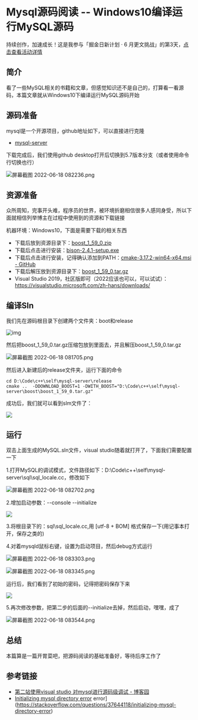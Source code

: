 # Mysql源码阅读 -- Windows10编译运行MySQL源码

持续创作，加速成长！这是我参与「掘金日新计划 · 6 月更文挑战」的第3天，[点击查看活动详情](https://juejin.cn/post/7099702781094674468?utm_source=xitongxiaoxi&utm_medium=push&utm_campaign=kechengfenxiao)


## 简介

看了一些MySQL相关的书籍和文章，但感觉知识还不是自己的，打算看一看源码，本篇文章就从Windows10下编译运行MySQL源码开始



## 源码准备

mysql是一个开源项目，github地址如下，可以直接进行克隆

- [mysql-server](https://github.com/mysql/mysql-server)

下载完成后，我们使用github desktop打开后切换到5.7版本分支（或者使用命令行切换也行）


![屏幕截图 2022-06-18 082236.png](https://p9-juejin.byteimg.com/tos-cn-i-k3u1fbpfcp/03ad8926ae1d4751934cffe789d00470~tplv-k3u1fbpfcp-watermark.image?)



## 资源准备

众所周知，完事开头难，程序员的世界，被环境折磨相信很多人感同身受，所以下面就相信列举博主在过程中使用到的资源和下载链接



机器环境：Windows10，下面是需要下载的相关东西



- 下载后放到资源目录下：[boost_1_59_0.zip](http://sourceforge.net/projects/boost/files/boost/1.59.0/boost_1_59_0.zip)
- 下载后点击进行安装：[bison-2.4.1-setup.exe](https://sourceforge.net/projects/gnuwin32/files/bison/2.4.1/bison-2.4.1-setup.exe/download)
- 下载后点击进行安装，记得确认添加到PATH：[cmake-3.17.2-win64-x64.msi - GitHub](https://github.com/Kitware/CMake/releases/download/v3.17.2/cmake-3.17.2-win64-x64.msi)
- 下载后解压放到资源目录下：[boost_1_59_0.tar.gz](http://sourceforge.net/projects/boost/files/boost/1.59.0/boost_1_59_0.tar.gz)
- Visual Studio 2019，社区版即可（2022应该也可以，可以试试）：https://visualstudio.microsoft.com/zh-hans/downloads/



## 编译Sln

我们先在源码根目录下创建两个文件夹：boot和release

![img](https://p3-juejin.byteimg.com/tos-cn-i-k3u1fbpfcp/54dbdb786bab4d66a8a05fdc3eff79db~tplv-k3u1fbpfcp-zoom-1.image)

然后把boost_1_59_0.tar.gz压缩包放到里面去，并且解压boost_1_59_0.tar.gz


![屏幕截图 2022-06-18 081705.png](https://p1-juejin.byteimg.com/tos-cn-i-k3u1fbpfcp/eb6368e170b141f0a43cb83fb1f9c8cf~tplv-k3u1fbpfcp-watermark.image?)



然后进入新建后的release文件夹，运行下面的命令

```shell
cd D:\Code\c++\self\mysql-server\release
cmake ..  -DDOWNLOAD_BOOST=1 -DWITH_BOOST="D:\Code\c++\self\mysql-server\boost\boost_1_59_0.tar.gz"
```



成功后，我们就可以看到slm文件了：

![](https://p3-juejin.byteimg.com/tos-cn-i-k3u1fbpfcp/d793050541114dfb9d5b7249e757325e~tplv-k3u1fbpfcp-zoom-1.image)



## 运行

双击上面生成的MySQL.sln文件，visual studio随着就打开了，下面我们需要配置一下



1.打开MySQL的调试模式，文件路径如下：D:\Code\c++\self\mysql-server\sql\sql_locale.cc，修改如下


![屏幕截图 2022-06-18 082702.png](https://p6-juejin.byteimg.com/tos-cn-i-k3u1fbpfcp/fc441499743149f8a287835844ca71a5~tplv-k3u1fbpfcp-watermark.image?)



2.增加启动参数：--console --initialize

![](https://p3-juejin.byteimg.com/tos-cn-i-k3u1fbpfcp/412dc35c85594030aa57f215b8f71d53~tplv-k3u1fbpfcp-zoom-1.image)



3.将根目录下的：sql\sql_locale.cc,用 [utf-8 + BOM] 格式保存一下(用记事本打开，保存之类的)



4.对着mysqld鼠标右键，设置为启动项目，然后debug方式运行


![屏幕截图 2022-06-18 083303.png](https://p6-juejin.byteimg.com/tos-cn-i-k3u1fbpfcp/668b7d27084849a9bfbb258fe44d75e4~tplv-k3u1fbpfcp-watermark.image?)


![屏幕截图 2022-06-18 083345.png](https://p9-juejin.byteimg.com/tos-cn-i-k3u1fbpfcp/35cb508589ed485fa28f4c9d8a619555~tplv-k3u1fbpfcp-watermark.image?)

运行后，我们看到了初始的密码，记得把密码保存下来

![](https://p3-juejin.byteimg.com/tos-cn-i-k3u1fbpfcp/035eaa0da0a54bee85a23276e0047187~tplv-k3u1fbpfcp-zoom-1.image)



5.再次修改参数，把第二步的后面的--initialize去掉，然后启动，嘿嘿，成了


![屏幕截图 2022-06-18 083544.png](https://p1-juejin.byteimg.com/tos-cn-i-k3u1fbpfcp/879f4a7ad8ad4bdaad3e754c09cc1a30~tplv-k3u1fbpfcp-watermark.image?)





## 总结

本篇算是一篇开胃菜吧，把源码阅读的基础准备好，等待后序工作了



## 参考链接

- [第二站使用visual studio 对mysql进行源码级调试 - 博客园](https://www.cnblogs.com/huangxincheng/p/13084736.html)
- [Initializing mysql directory error](https://stackoverflow.com/questions/37644118/initializing-mysql-directory-error) error](https://stackoverflow.com/questions/37644118/initializing-mysql-directory-error)